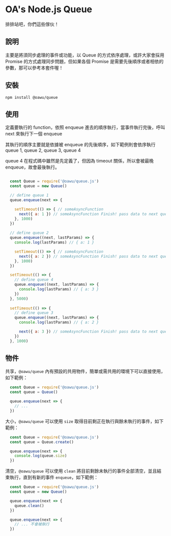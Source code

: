 # OA's Node.js Queue

排排站吧，你們這些傢伙！

## 說明
主要是將須同步處理的事件或功能，以 Queue 的方式依序處理，或許大家會採用 Promise 的方式處理同步問題，但如果各個 Promise 是需要先後順序或者相依的參數，那可以參考本套件喔！

## 安裝

`npm install @oawu/queue`

## 使用

定義要執行的 function，依照 enqueue 進去的順序執行，當事件執行完後，呼叫 next 來執行下一個 enqueue

其執行的順序主要就是依據被 enqueue 的先後順序，如下範例則會依序執行 queue 1, queue 2, queue 3, queue 4

queue 4 在程式碼中雖然是先定義了，但因為 timeout 關係，所以會被最晚 enqueue，故會最後執行。

``` javascript

  const Queue = require('@oawu/queue.js')
  const queue = new Queue()

  // define queue 1
  queue.enqueue(next => {

    setTimeout(() => { // someAsyncFunction
      next({ a: 1 }) // someAsyncFunction Finish! pass data to next queue
    }, 1000)
  })
  
  // define queue 2
  queue.enqueue((next, lastParams) => {
    console.log(lastParams) // { a: 1 }

    setTimeout(() => { // someAsyncFunction
      next({ a: 2 }) // someAsyncFunction Finish! pass data to next queue
    }, 1000)
  })

  setTimeout(() => {
    // define queue 4
    queue.enqueue((next, lastParams) => {
      console.log(lastParams) // { a: 3 }
    })
  }, 5000)
  
  setTimeout(() => {
    // define queue 3
    queue.enqueue((next, lastParams) => {
      console.log(lastParams) // { a: 2 }

      next({ a: 3 }) // someAsyncFunction Finish! pass data to next queue
    })
  }, 1000)

```


## 物件

共享，`@oawu/queue` 內有預設的共用物件，簡單或需共用的環境下可以直接使用，如下範例：

``` javascript
  const Queue = require('@oawu/queue.js')
  const queue = Queue()

  queue.enqueue(next => {
    // ...
  })
```

大小，`@oawu/queue` 可以使用 `size` 取得目前剩正在執行與餘未執行的事件，如下範例：

``` javascript
  const Queue = require('@oawu/queue.js')
  const queue = Queue.create()

  queue.enqueue(next => {
    console.log(queue.size)
  })
```

清空，`@oawu/queue` 可以使用 `clean` 將目前剩餘未執行的事件全部清空，並且結束執行，直到有新的事件 `enqueue`，如下範例：

``` javascript
  const Queue = require('@oawu/queue.js')
  const queue = new Queue()

  queue.enqueue(next => {
    queue.clean()
  })

  queue.enqueue(next => {
    // ... 不會被執行
  })
```
